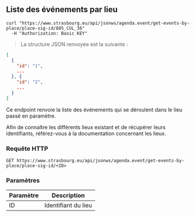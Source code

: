 ## Liste des événements par lieu

```shell
curl "https://www.strasbourg.eu/api/jsonws/agenda.event/get-events-by-place/place-sig-id/885_CUL_36"
  -H "Authorization: Basic KEY"
```

> La structure JSON renvoyée est la suivante :

```json
[
  {
    "id": "1",
    ...
  }, {
    "id": "2",
    ...
  }
]
```

Ce endpoint renvoie la liste des événements qui se déroulent dans le lieu passé en paramètre.

<aside class="notice">
  Afin de connaître les différents lieux existant et de récupérer leurs identifiants, référez-vous à la documentation concernant les lieux.
</aside>

### Requête HTTP

`GET https://www.strasbourg.eu/api/jsonws/agenda.event/get-events-by-place/place-sig-id/<ID>`

### Paramètres

Paramètre | Description
--------- | -----------
ID | Identifiant du lieu


